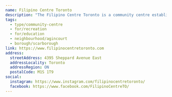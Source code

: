 ```yaml
---
name: Filipino Centre Toronto
description: "The Filipino Centre Toronto is a community centre established to help Filipinos preserve their identity and individuality while at the same time making their presence felt in their new country."
tags:
  - type/community-centre
  - for/recreation
  - for/education
  - neighbourhood/agincourt
  - borough/scarborough
link: https://www.filipinocentretoronto.com
address:
  streetAddress: 4395 Sheppard Avenue East
  addressLocality: Toronto
  addressRegion: ON
  postalCode: M1S 1T9
social:
  instagram: https://www.instagram.com/filipinocentretoronto/
  facebook: https://www.facebook.com/FilipinoCentreTO/
---
```


